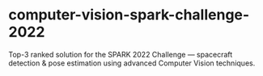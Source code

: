 # computer-vision-spark-challenge-2022
Top-3 ranked solution for the SPARK 2022 Challenge — spacecraft detection &amp; pose estimation using advanced Computer Vision techniques.
